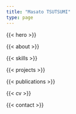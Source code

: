 ```yaml
---
title: "Masato TSUTSUMI"
type: page
---
```


{{< hero >}}

{{< about >}}

{{< skills >}}

{{< projects >}}

{{< publications >}}

{{< cv >}}

{{< contact >}}
